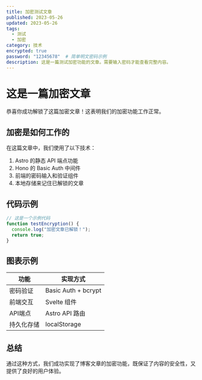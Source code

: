 ```yaml
---
title: 加密测试文章
published: 2023-05-26
updated: 2023-05-26
tags:
  - 测试
  - 加密
category: 技术
encrypted: true
password: "12345678"  # 简单明文密码示例
description: 这是一篇测试加密功能的文章。需要输入密码才能查看完整内容。
---
```


# 这是一篇加密文章

恭喜你成功解锁了这篇加密文章！这表明我们的加密功能工作正常。

## 加密是如何工作的

在这篇文章中，我们使用了以下技术：

1. Astro 的静态 API 端点功能
2. Hono 的 Basic Auth 中间件
3. 前端的密码输入和验证组件
4. 本地存储来记住已解锁的文章

## 代码示例

```javascript
// 这是一个示例代码
function testEncryption() {
  console.log("加密文章已解锁！");
  return true;
}
```

## 图表示例

| 功能     | 实现方式              |
|--------|-------------------|
| 密码验证   | Basic Auth + bcrypt |
| 前端交互   | Svelte 组件          |
| API端点  | Astro API 路由       |
| 持久化存储  | localStorage       |

## 总结

通过这种方式，我们成功实现了博客文章的加密功能，既保证了内容的安全性，又提供了良好的用户体验。
